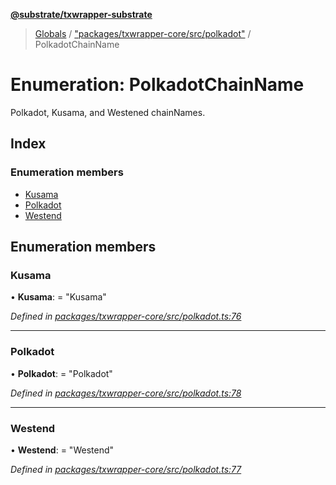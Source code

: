 **[@substrate/txwrapper-substrate](../README.md)**

> [Globals](../globals.md) / ["packages/txwrapper-core/src/polkadot"](../modules/_packages_txwrapper_core_src_polkadot_.md) / PolkadotChainName

# Enumeration: PolkadotChainName

Polkadot, Kusama, and Westened chainNames.

## Index

### Enumeration members

* [Kusama](_packages_txwrapper_core_src_polkadot_.polkadotchainname.md#kusama)
* [Polkadot](_packages_txwrapper_core_src_polkadot_.polkadotchainname.md#polkadot)
* [Westend](_packages_txwrapper_core_src_polkadot_.polkadotchainname.md#westend)

## Enumeration members

### Kusama

•  **Kusama**:  = "Kusama"

*Defined in [packages/txwrapper-core/src/polkadot.ts:76](https://github.com/paritytech/txwrapper-core/blob/e071077/packages/txwrapper-core/src/polkadot.ts#L76)*

___

### Polkadot

•  **Polkadot**:  = "Polkadot"

*Defined in [packages/txwrapper-core/src/polkadot.ts:78](https://github.com/paritytech/txwrapper-core/blob/e071077/packages/txwrapper-core/src/polkadot.ts#L78)*

___

### Westend

•  **Westend**:  = "Westend"

*Defined in [packages/txwrapper-core/src/polkadot.ts:77](https://github.com/paritytech/txwrapper-core/blob/e071077/packages/txwrapper-core/src/polkadot.ts#L77)*

